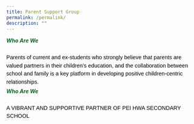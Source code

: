 ```yaml
---
title: Parent Support Group
permalink: /permalink/
description: ""
---
```

<h5 style="margin-top:15px;color:#0B6623;">Who Are We</h5>&nbsp;
<p style="margin: -15px 0;font-size:14.5px; line-height:1.5;font-family:sans-serif;color:black;">Parents of current and ex-students who strongly believe that parents are valued partners in their children’s education, and the collaboration between school and family is a key platform in developing positive children-centric relationships.</p>

<h5 style="color:#0B6623;">Who Are We</h5>&nbsp;
<p style="margin: -15px 0;font-size:14.5px; line-height:1.5;font-family:sans-serif;color:black;">A VIBRANT AND SUPPORTIVE PARTNER OF PEI HWA SECONDARY SCHOOL</p>